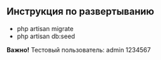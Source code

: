 ## Инструкция по развертыванию

- php artisan migrate
- php artisan db:seed

**Важно!** Тестовый пользователь: admin 1234567
